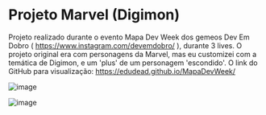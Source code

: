 # Projeto Marvel (Digimon)
Projeto realizado durante o evento Mapa Dev Week dos gemeos Dev Em Dobro ( https://www.instagram.com/devemdobro/ ), durante 3 lives. O projeto original era com personagens da Marvel, mas eu customizei com a temática de Digimon, e um 'plus' de um personagem 'escondido'.
O link do GitHub para visualização: https://edudead.github.io/MapaDevWeek/

![image](https://user-images.githubusercontent.com/69568253/168936246-cbe89828-5e31-422b-8346-1a64f3687f0f.png)

![image](https://user-images.githubusercontent.com/69568253/168936320-a16ff13e-2d47-4371-a117-7d0143d4b283.png)
